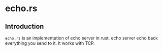 # echo.rs
## Introduction
`echo.rs` is an implementation of echo server in rust. echo server echo back everything you send to it.
It works with TCP.
